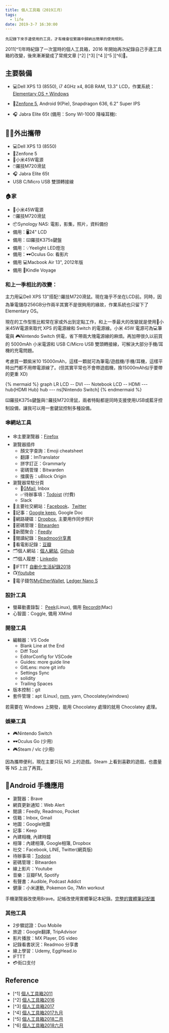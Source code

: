 ```yaml
---
title: 個人工具箱（2019三月）
tags:
  - life
date: 2019-3-7 16:30:00
---
```


`先記錄下來手邊使用的工具，才有機會從繁雜中歸納出簡單的使用規則。`

2011[^1]年時紀錄了一次當時的個人工具箱，2016 年開始再次紀錄自己手邊工具箱的改變，後來漸漸變成了常規文章 [^2] [^3] [^4 ][^5 ][^6]🤹。

## 主要裝備

* :computer:Dell XPS 13 (8550), i7 4GHz x4, 8GB RAM, 13.3" LCD，作業系統：[Elementary OS + Windows](https://blog.gasolin.idv.tw/2019/02/22/elementary_juno/)

* :iphone:[Zenfone 5](https://www.asus.com/tw/Phone/ZenFone-5-ZE620KL/Tech-Specs/), Android 9(Pie), Snapdragon 636, 6.2" Super IPS

* :headphones: Jabra Elite 65t (備用：Sony WI-1000 降噪耳機):
  

## :walking_man:外出攜帶

* :computer:Dell XPS 13 (8550)
* :iphone:Zenfone 5
* :electric_plug:小米45W電源
* :computer_mouse:羅技M720滑鼠
* :headphones: Jabra Elite 65t
* USB C/Micro USB 雙頭轉接線


### :house:家

* :electric_plug:小米45W電源
* :computer_mouse:羅技M720滑鼠
* :package:Synology NAS: 電影，影集，照片，資料備份
* 備用：:desktop_computer:24" LCD
* 備用：:keyboard:羅技K375s鍵盤
* 備用：:bulb:Yeelight LED燈泡
* 備用：:dark_sunglasses:Oculus Go: 看影片
* 備用 :computer:Macbook Air 13", 2012年版
* 備用 :orange_book:Kindle Voyage

### 和上一季相比的改變：

主力用:computer:Dell XPS 13"搭配:computer_mouse:羅技M720滑鼠。現在幾乎不坐在LCD前。同時，因為筆電儲存256GB分作兩半其實不是很夠用的緣故，作業系統也只留下了 Elementary OS。

現在的工作型態比較常在家或外出到定點工作，和上一季最大的改變就是使用:electric_plug:小米45W電源來取代 XPS 的電源線和 Switch 的電源線。小米 45W 電源可為:computer:筆電與 🎮Nintendo Switch 供電，省下帶兩大塊電源線的麻煩。再加帶很久以前買的 5000mAh 小米電源和 USB C/Micro USB 雙頭轉接線，可解決大部分手機/耳機的充電問題。

考慮買一顆紫米10 15000mAh，這樣一顆就可為筆電/遊戲機/手機/耳機，這樣平時出門都不用帶電源線了。(但其實平常也不會帶遊戲機，換15000mAh似乎要帶的更重 XD)

{% mermaid %}
graph LR
LCD -- DVI --- Notebook
LCD -- HDMI --- hub{HDMI Hub}
hub --- ns[Nintendo Switch]
{% endmermaid %}

:keyboard:羅技K375s鍵盤與:computer_mouse:羅技M720滑鼠，兩者特點都是同時支援使用USB或藍牙控制設備，讓我可以用一套鍵鼠控制多種設備。

### :spider_web:網站工具

* :spider_web:主要瀏覽器：[Firefox](https://www.mozilla.org/en-US/firefox/products/)
* 瀏覽器插件
  - 顏文字查詢：Emoji cheatsheet
  - 翻譯：ImTranslator
  - 拼字訂正：Grammarly
  - 密碼管理：Bitwarden
  - 擋廣告：uBlock Origin
* 瀏覽器常駐分頁
  - :email:[GMail](http://mail.google.com/), Inbox
  - ✅待辦事項：[Todoist](https://todoist.com/) (付費)
  - Slack
* :busts_in_silhouette:主要社交網站：[Facebook](http://www.facebook.com/)、[Twitter](https://twitter.com/gasolin)
* :memo:記事：[Google keep](http://keep.google.com/), Google Doc
* :floppy_disk:網路硬碟：[Dropbox](http://www.dropbox.com/), 主要用作同步照片
* 🔑密碼管理：[Bitwarden](https://www.bitwarden.com/)
* :newspaper:新聞聚合：[Feedly](https://feedly.com/)
* :blue_book:閱讀紀錄：[Readmoo分享書](https://share.readmoo.com/mooer/lifaicqb9/bookshelf/gasolin/read)
* :movie_camera:看電影記錄：[豆瓣](http://www.douban.com/)
* :card_index_dividers:個人網站：[個人網站](http://www.gasolin.idv.tw), [Github](https://github.com/gasolin/blog/)
* :card_index_dividers:個人履歷：[Linkedin](https://www.linkedin.com/in/fredglin/)
* :link:IFTTT [自動化生活紀錄2018](https://blog.gasolin.idv.tw/2018/01/26/personal-automation-in-2018/)
* :tv:[Youtube](https://www.youtube.com/)
* :purse:電子錢包[MyEtherWallet](https://www.myetherwallet.com/), [Ledger Nano S](https://blog.gasolin.idv.tw/2017/12/26/setup_ledger_nano_on_linux/)


### 設計工具

* 螢幕動畫錄製： [Peek](https://github.com/phw/peek)(Linux), 備用 [Recordit](http://www.recordit.co/)(Mac)
* 心智圖：Coggle, 備用 XMind

### 開發工具

* 編輯器：VS Code
  - Blank Line at the End
  - Diff Tool
  - EditorConfig for VSCode
  - Guides: more guide line
  - GitLens: more git info
  - Settings Sync
  - solidity
  - Trailing Spaces
* 版本控制：git
* 套件管理：apt (Linux), [nvm](https://github.com/creationix/nvm), yarn, Chocolatey(windows)

若需要在 Windows 上開發，能用 Chocolatey 處理的就用 Chocolatey 處理。

### 娛樂工具

* 🎮Nintendo Switch
* :dark_sunglasses:Oculus Go (少用)
* 🎮Steam / vlc (少用)

因為攜帶便利，現在主要只玩 NS 上的遊戲。Steam 上看到喜歡的遊戲，也盡量等 NS 上出了再買。

## :iphone:Android 手機應用
* 瀏覽器：Brave
* 網頁更新通知：Web Alert
* 閱讀：Feedly, Readmoo, Pocket
* 信箱：Inbox, Gmail
* 地圖：Google地圖
* 記事：Keep
* 內建相機, 內建時鐘
* 相簿：內建相簿, Google相簿, Dropbox
* 社交：Facebook, LINE, Twitter(網頁版)
* 待辦事項：[Todoist](https://play.google.com/store/apps/details?id=com.todoist)
* 密碼管理：Bitwarden
* 線上影片：Youtube
* 音樂：豆瓣FM, Spotify
* 有聲書：Audible, Podcast Addict
* 健康：小米運動, Pokemon Go, 7Min workout

手機瀏覽器改使用Brave。記帳改使用實體筆記本紀錄。[完整的實體筆記配置](https://blog.gasolin.idv.tw/2019/02/23/handbook/)

### 其他工具

* 2步驟認證：Duo Mobile
* 旅遊：Google翻譯, TripAdvisor
* 影片播放：MX Player, DS video
* 記錄看書狀況：Readmoo 分享書
* 線上學習：Udemy, EggHead.io
* IFTTT
* 💳街口支付

## Reference

* [^1] [個人工具箱2011](https://blog.gasolin.idv.tw/2013/01/02/%E5%80%8B%E4%BA%BA%E5%B7%A5%E5%85%B7%E7%AE%B12011/)
* [^2] [個人工具箱2016](https://blog.gasolin.idv.tw/2016/12/19/tooling-in-2016/)
* [^3] [個人工具箱2017](https://blog.gasolin.idv.tw/2017/02/02/tooling-in-2017/)
* [^4] [個人工具箱2017九月](https://blog.gasolin.idv.tw/2017/02/02/tooling-in-2017-sep/)
* [^5] [個人工具箱2018二月](https://blog.gasolin.idv.tw/2018/01/25/tooling-in-2018-feb/)
* [^6] [個人工具箱2018六月](https://blog.gasolin.idv.tw/2018/05/24/tooling-in-2018-jun/)
